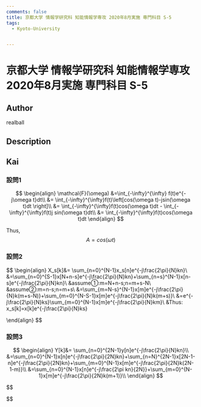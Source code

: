 ```yaml
---
comments: false
title: 京都大学 情報学研究科 知能情報学専攻 2020年8月実施 専門科目 S-5
tags:
  - Kyoto-University


---
```


# 京都大学 情報学研究科 知能情報学専攻 2020年8月実施 専門科目 S-5

## **Author**

realball

## **Description**

### 

## **Kai**



### 設問1

$$
\begin{align}
\mathcal{F}(\omega)
&=\int_{-\infty}^{\infty} f(t)e^{-j\omega t}dt\\
&= \int_{-\infty}^{\infty}f(t)\left[cos(\omega t)-jsin(\omega t)dt \right]\\
&= \int_{-\infty}^{\infty}f(t)cos(\omega t)dt - \int_{-\infty}^{\infty}f(t)j sin(\omega t)dt\\
&= \int_{-\infty}^{\infty}f(t)cos(\omega t)dt
\end{align}
$$

Thus, 
$$
A = cos(\omega t)
$$


### 設問2

$$
\begin{align}
X_s[k]&= \sum_{n=0}^{N-1}x_s[n]e^{-j\frac{2\pi}{N}kn}\\
&=\sum_{n=0}^{S-1}x[N+n-s]e^{-j\frac{2\pi}{N}kn}+\sum_{n=s}^{N-1}x[n-s]e^{-j\frac{2\pi}{N}kn}\\
&assume①:m=N+n-s;n=m+s-N\\
&assume②:m=n-s;n=m+s\\
&=\sum_{m=N-s}^{N-1}x[m]e^{-j\frac{2\pi}{N}k(m+s-N)}+\sum_{m=0}^{N-S-1}x[m]e^{-j\frac{2\pi}{N}k(m+s)}\\
&=e^{-j\frac{2\pi}{N}ks}\sum_{m=0}^{N-1}x[m]e^{-j\frac{2\pi}{N}km}\\
&Thus: x_s[k]=x[k]e^{-j\frac{2\pi}{N}ks}

\end{align}
$$

### 設問3 

$$
\begin{align}
Y[k]&= \sum_{n=0}^{2N-1}y[n]e^{-j\frac{2\pi}{N}kn}\\
&=\sum_{n=0}^{N-1}x[n]e^{-j\frac{2\pi}{2N}kn}+\sum_{n=N}^{2N-1}x[2N-1-n]e^{-j\frac{2\pi}{2N}kn}+\sum_{m=0}^{N-1}x[m]e^{-j\frac{2\pi}{2N}k(2N-1-m)}\\
&=\sum_{n=0}^{N-1}x[n]e^{-j\frac{2\pi kn}{2N}}+\sum_{m=0}^{N-1}x[m]e^{-j\frac{2\pi}{2N}k(m+1)}\\
\end{align}
$$


$$

$$

#### 





